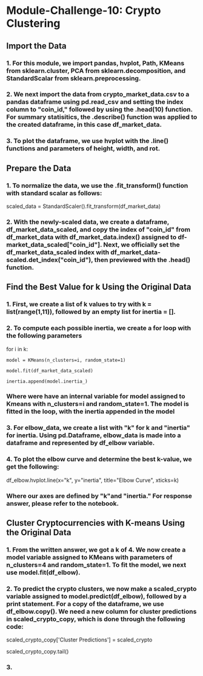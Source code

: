 # Module-Challenge-10: Crypto Clustering 

## Import the Data
### 1. For this module, we import pandas, hvplot, Path, KMeans from sklearn.cluster, PCA from sklearn.decomposition, and StandardScalar from sklearn.preprocessing.

### 2. We next import the data from crypto_market_data.csv to a pandas dataframe using pd.read_csv and setting the index column to "coin_id," followed by using the .head(10) function. For summary statisitics, the .describe() function was applied to the created dataframe, in this case df_market_data.

### 3. To plot the dataframe, we use hvplot with the .line() functions and parameters of height, width, and rot. 

## Prepare the Data
### 1. To normalize the data, we use the .fit_transform() function with standard scalar as follows:

scaled_data = StandardScaler().fit_transform(df_market_data)

### 2. With the newly-scaled data, we create a dataframe, df_market_data_scaled, and copy the index of "coin_id" from df_market_data with df_market_data.index() assigned to df-market_data_scaled["coin_id"]. Next, we officially set the df_market_data_scaled index with df_market_data-scaled.det_index("coin_id"), then previewed with the .head() function.

## Find the Best Value for k Using the Original Data
### 1. First, we create a list of k values to try with k = list(range(1,11)), followed by an empty list for inertia = [].

### 2. To compute each possible inertia, we create a for loop with the following parameters

for i in k:

    model = KMeans(n_clusters=i, random_state=1)
    
    model.fit(df_market_data_scaled)
    
    inertia.append(model.inertia_)

### Where were have an internal variable for model assigned to Kmeans with n_clusters=i and random_state=1. The model is fitted in the loop, with the inertia appended in the model

### 3. For elbow_data, we create a list with "k" for k and "inertia" for inertia. Using pd.Dataframe, elbow_data is made into a dataframe and represented by df_elbow variable.

### 4. To plot the elbow curve and determine the best k-value, we get the following:

df_elbow.hvplot.line(x="k", y="inertia", title="Elbow Curve", xticks=k)

### Where our axes are defined by "k"and "inertia." For response answer, please refer to the notebook.

## Cluster Cryptocurrencies with K-means Using the Original Data
### 1. From the written answer, we got a k of 4. We now create a model variable assigned to KMeans with parameters of n_clusters=4 and random_state=1. To fit the model, we next use model.fit(df_elbow).

### 2. To predict the crypto clusters, we now make a scaled_crypto variable assigned to model.predict(df_elbow), followed by a print statement. For a copy of the dataframe, we use df_elbow.copy(). We need a new column for cluster predictions in scaled_crypto_copy, which is done through the following code:

scaled_crypto_copy['Cluster Predictions'] = scaled_crypto

scaled_crypto_copy.tail()

### 3. 


